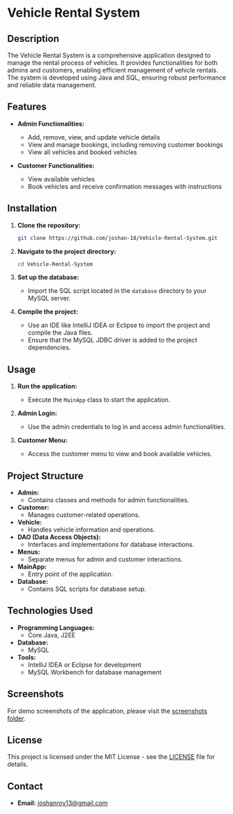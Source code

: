 # Vehicle Rental System

## Description
The Vehicle Rental System is a comprehensive application designed to manage the rental process of vehicles. It provides functionalities for both admins and customers, enabling efficient management of vehicle rentals. The system is developed using Java and SQL, ensuring robust performance and reliable data management.

## Features
- **Admin Functionalities:**
  - Add, remove, view, and update vehicle details
  - View and manage bookings, including removing customer bookings
  - View all vehicles and booked vehicles

- **Customer Functionalities:**
  - View available vehicles
  - Book vehicles and receive confirmation messages with instructions

## Installation
1. **Clone the repository:**
    ```bash
    git clone https://github.com/joshan-18/Vehicle-Rental-System.git
    ```
2. **Navigate to the project directory:**
    ```bash
    cd Vehicle-Rental-System
    ```
3. **Set up the database:**
   - Import the SQL script located in the `database` directory to your MySQL server.

4. **Compile the project:**
    - Use an IDE like IntelliJ IDEA or Eclipse to import the project and compile the Java files.
    - Ensure that the MySQL JDBC driver is added to the project dependencies.

## Usage
1. **Run the application:**
   - Execute the `MainApp` class to start the application.

2. **Admin Login:**
   - Use the admin credentials to log in and access admin functionalities.

3. **Customer Menu:**
   - Access the customer menu to view and book available vehicles.

## Project Structure
- **Admin:**
  - Contains classes and methods for admin functionalities.
- **Customer:**
  - Manages customer-related operations.
- **Vehicle:**
  - Handles vehicle information and operations.
- **DAO (Data Access Objects):**
  - Interfaces and implementations for database interactions.
- **Menus:**
  - Separate menus for admin and customer interactions.
- **MainApp:**
  - Entry point of the application.
- **Database:**
  - Contains SQL scripts for database setup.

## Technologies Used
- **Programming Languages:**
  - Core Java, J2EE
- **Database:**
  - MySQL
- **Tools:**
  - IntelliJ IDEA or Eclipse for development
  - MySQL Workbench for database management

## Screenshots
For demo screenshots of the application, please visit the [screenshots folder](https://github.com/joshan-18/Vehicle-Rental-System/tree/main/ProjectScreenshots).

## License
This project is licensed under the MIT License - see the [LICENSE](LICENSE) file for details.

## Contact
- **Email:** joshanroy13@gmail.com
